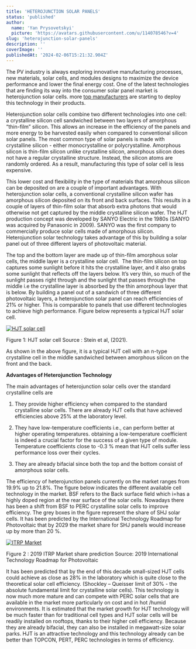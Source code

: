 ```yaml
---
title: 'HETEROJUNCTION SOLAR PANELS'
status: 'published'
author:
  name: 'Yan Prysovetskyi'
  picture: 'https://avatars.githubusercontent.com/u/114078546?v=4'
slug: 'heterojunction-solar-panels'
description: ''
coverImage: ''
publishedAt: '2024-02-06T15:21:32.904Z'
---
```


The PV industry is always exploring innovative manufacturing processes, new materials, solar cells, and modules designs to maximize the device performance and lower the final energy cost. One of the latest technologies that are finding its way into the consumer solar panel market is heterojunction solar cells. more [top manufacturers](https://ae-solar.com/) are starting to deploy this technology in their products.

Heterojunction solar cells combine two different technologies into one cell: a crystalline silicon cell sandwiched between two layers of amorphous “thin-film” silicon. This allows an increase in the efficiency of the panels and more energy to be harvested easily when compared to conventional silicon solar panels. The most common type of solar panels is made with crystalline silicon - either monocrystalline or polycrystalline. Amorphous silicon is thin-film silicon unlike crystalline silicon, amorphous silicon does not have a regular crystalline structure. Instead, the silicon atoms are randomly ordered. As a result, manufacturing this type of solar cell is less expensive.

This lower cost and flexibility in the type of materials that amorphous silicon can be deposited on are a couple of important advantages. With heterojunction solar cells, a conventional crystalline silicon wafer has amorphous silicon deposited on its front and back surfaces. This results in a couple of layers of thin-film solar that absorb extra photons that would otherwise not get captured by the middle crystalline silicon wafer. The HJT production concept was developed by SANYO Electric in the 1980s (SANYO was acquired by Panasonic in 2009). SANYO was the first company to commercially produce solar cells made of amorphous silicon. Heterojunction solar technology takes advantage of this by building a solar panel out of three different layers of photovoltaic material.

The top and the bottom layer are made up of thin-film amorphous solar cells, the middle layer is a crystalline solar cell.  The thin-film silicon on top captures some sunlight before it hits the crystalline layer, and it also grabs some sunlight that reflects off the layers below. It’s very thin, so much of the sunlight passes right through and the sunlight that passes through the middle i.e the crystalline layer is absorbed by the thin amorphous layer that is below. By building a panel out of a sandwich of three different photovoltaic layers, a heterojunction solar panel can reach efficiencies of 21% or higher. This is comparable to panels that use different technologies to achieve high performance. Figure below represents a typical HJT solar cell.

[![HJT solar cell](https://ae-solar.com/wp-content/uploads/2021/11/HJT-solar-cell-1024x619.jpg)](https://ae-solar.com/wp-content/uploads/2021/11/HJT-solar-cell.jpg)

Figure 1: HJT solar cell Source : Stein et al, (2021).

As shown in the above figure, it is a typical HJT cell with an n-type crystalline cell in the middle sandwiched between amorphous silicon on the front and the back.

**Advantages of Heterojunction Technology**

The main advantages of heterojunction solar cells over the standard crystalline cells are

1. They provide higher efficiency when compared to the standard crystalline solar cells. There are already HJT cells that have achieved efficiencies above 25% at the laboratory level.

1. They have low-temperature coefficients i.e., can perform better at higher operating temperatures. obtaining a low-temperature coefficient is indeed a crucial factor for the success of a given type of module. Temperature coefficients close to -0.3 % mean that HJT cells suffer less performance loss over their cycles.

1. They are already bifacial since both the top and the bottom consist of amorphous solar cells.

The efficiency of heterojunction panels currently on the market ranges from 19.9% up to 21.8%. The figure below indicates the different available cell technology in the market. BSF refers to the Back surface field which i=has a highly doped region at the rear surface of the solar cells. Nowadays there has been a shift from BSF to PERC crystalline solar cells to improve efficiency. The grey boxes in the figure represent the share of SHJ solar cells. It has been predicted by the International Technology Roadmap for Photovoltaic that by 2029 the market share for SHJ panels would increase up by more than 20 %.

[![ITRP Market ](https://ae-solar.com/wp-content/uploads/2021/11/ITRP-Market--1024x619.png)](https://ae-solar.com/wp-content/uploads/2021/11/ITRP-Market-.png)

Figure 2 : 2019 ITRP Market share prediction Source: 2019 International Technology Roadmap for Photovoltaic

It has been predicted that by the end of this decade small-sized HJT cells could achieve as close as 28% in the laboratory which is quite close to the theoretical solar cell efficiency. (Shockley – Queisser limit of 30% - the absolute fundamental limit for crystalline solar cells). This technology is now much more mature and can compete with PERC solar cells that are available in the market more particularly on cost and in hot /humid environments. It is estimated that the market growth for HJT technology will be much faster than for traditional cell types and HJT solar cells will be readily installed on rooftops, thanks to their higher cell efficiency. Because they are already bifacial, they can also be installed in megawatt-size solar parks. HJT is an attractive technology and this technology already can be better than TOPCON, PERT, PERC technologies in terms of efficiency.
